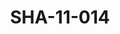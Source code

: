 ---
pid: SHA-11-014
title: SHA-11-014
language: ar
original_label: 
rights: شرحبيل احمد
location_of_original: شرحبيل احمد
photographer_or_studio: 
scanned_from: photograph 15.7 by 20.6
_date: '1966'
location: اثيوبيا، اديس ابابا
description: هايلي سيلاسي مع اعصضاء من فرقة هرامبي لوسي مورو وماغدالين انيانغو
additional_notes: 
permission_display: 'yes'
on_server: 'no'
on_website: 'no'
permalink: /photopages/ar/SHA-11-014
layout: photo-page
---